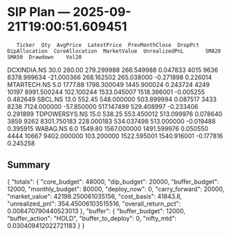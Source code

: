 # SIP Plan — 2025-09-21T19:00:51.609451

       Ticker  Qty  AvgPrice  LatestPrice  PrevMonthClose  DropPct  DipAllocation  CoreAllocation  MarketValue  UnrealizedPnL       SMA20       SMA50  Drawdown    Vol20
  DCXINDIA.NS 30.0    280.00   279.299988      266.549988 0.047833           4015            9636  8378.999634     -21.000366  268.162502  265.038000 -0.271898 0.226014
  MTARTECH.NS  5.0   1777.88  1798.300049     1445.900024 0.243724           4249           10197  8991.500244     102.100244 1533.045007 1518.366001 -0.005255 0.482649
      SBCL.NS 13.0    552.45   548.000000      503.899994 0.087517           3433            8238  7124.000000     -57.850000  517.147499  529.408997 -0.233406 0.291899
TDPOWERSYS.NS 15.0    538.25   553.450012      513.099976 0.078640           3859            9262  8301.750183     228.000183  534.037498  513.000000 -0.019488 0.395915
     WABAG.NS  6.0   1549.80  1567.000000     1491.599976 0.050550           4444           10667  9402.000000     103.200000 1522.595001 1540.916001 -0.177816 0.245258

## Summary
{
  "totals": {
    "core_budget": 48000,
    "dip_budget": 20000,
    "buffer_budget": 12000,
    "monthly_budget": 80000,
    "deploy_now": 0,
    "carry_forward": 20000,
    "market_value": 42198.250061035156,
    "cost_basis": 41843.8,
    "unrealized_pnl": 354.45006103515516,
    "overall_return_pct": 0.008470790440523013
  },
  "buffer": {
    "buffer_budget": 12000,
    "buffer_action": "HOLD",
    "buffer_to_deploy": 0,
    "nifty_mtd": 0.030409412022721183
  }
}